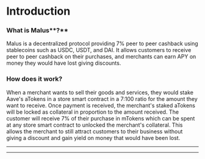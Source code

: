 # Introduction

### What is Malus**?**

Malus is a decentralized protocol providing 7% peer to peer cashback using stablecoins such as USDC, USDT, and DAI. It allows customers to receive peer to peer cashback on their purchases, and merchants can earn APY on money they would have lost giving discounts. 

### How does it work?

When a merchant wants to sell their goods and services, they would stake Aave's aTokens in a store smart contract in a 7:100 ratio for the amount they want to receive. Once payment is received, the merchant's staked aTokens will be locked as collateral in proportion to the amount received. The customer will receive 7% of their purchase in mTokens which can be spent at any store smart contract to unlocked the merchant's collateral. This allows the merchant to still attract customers to their business without giving a discount and gain yield on money that would have been lost.    

****

****
